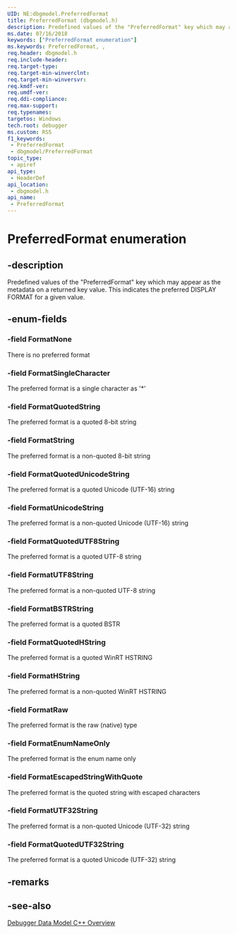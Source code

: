 ```yaml
---
UID: NE:dbgmodel.PreferredFormat
title: PreferredFormat (dbgmodel.h)
description: Predefined values of the "PreferredFormat" key which may appear as the metadata on a returned key value.
ms.date: 07/16/2018
keywords: ["PreferredFormat enumeration"]
ms.keywords: PreferredFormat, ,
req.header: dbgmodel.h
req.include-header: 
req.target-type: 
req.target-min-winverclnt: 
req.target-min-winversvr: 
req.kmdf-ver: 
req.umdf-ver: 
req.ddi-compliance: 
req.max-support: 
req.typenames: 
targetos: Windows
tech.root: debugger
ms.custom: RS5
f1_keywords:
 - PreferredFormat
 - dbgmodel/PreferredFormat
topic_type:
 - apiref
api_type:
 - HeaderDef
api_location:
 - dbgmodel.h
api_name:
 - PreferredFormat
---
```


# PreferredFormat enumeration


## -description

Predefined values of the "PreferredFormat" key which may appear as the metadata on a returned key value.  This indicates the preferred DISPLAY FORMAT for a given value.

## -enum-fields

### -field FormatNone 

There is no preferred format

### -field FormatSingleCharacter 

The preferred format is a single character as '*'

### -field FormatQuotedString 

The preferred format is a quoted 8-bit string

### -field FormatString 

The preferred format is a non-quoted 8-bit string

### -field FormatQuotedUnicodeString 

The preferred format is a quoted Unicode (UTF-16) string

### -field FormatUnicodeString 

The preferred format is a non-quoted Unicode (UTF-16) string

### -field FormatQuotedUTF8String 

The preferred format is a quoted UTF-8 string

### -field FormatUTF8String 

The preferred format is a non-quoted UTF-8 string

### -field FormatBSTRString 

The preferred format is a quoted BSTR

### -field FormatQuotedHString 

The preferred format is a quoted WinRT HSTRING

### -field FormatHString 

The preferred format is a non-quoted WinRT HSTRING

### -field FormatRaw 

The preferred format is the raw (native) type

### -field FormatEnumNameOnly 

The preferred format is the enum name only

### -field FormatEscapedStringWithQuote 

The preferred format is the quoted string with escaped characters

### -field FormatUTF32String 

The preferred format is a non-quoted Unicode (UTF-32) string

### -field FormatQuotedUTF32String 

The preferred format is a quoted Unicode (UTF-32) string

## -remarks

## -see-also

[Debugger Data Model C++ Overview](/windows-hardware/drivers/debugger/data-model-cpp-overview)

